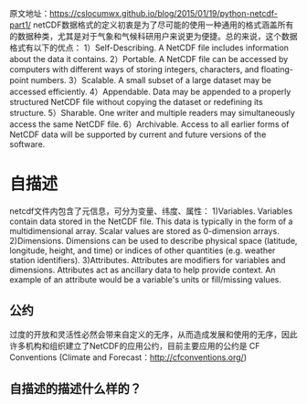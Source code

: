 原文地址：https://cslocumwx.github.io/blog/2015/01/19/python-netcdf-part1/
netCDF数据格式的定义初衷是为了尽可能的使用一种通用的格式涵盖所有的数据种类，尤其是对于气象和气候科研用户来说更为便捷。总的来说，这个数据格式有以下的优点：
1）Self-Describing. A NetCDF file includes information about the data it contains.
2）Portable. A NetCDF file can be accessed by computers with different ways of storing integers, characters, and floating-point numbers.
3）Scalable. A small subset of a large dataset may be accessed efficiently.
4）Appendable. Data may be appended to a properly structured NetCDF file without copying the dataset or redefining its structure.
5）Sharable. One writer and multiple readers may simultaneously access the same NetCDF file.
6）Archivable. Access to all earlier forms of NetCDF data will be supported by current and future versions of the software.

# 自描述
netcdf文件内包含了元信息，可分为变量、纬度、属性：
1)Variables. Variables contain data stored in the NetCDF file. This data is typically in the form of a multidimensional array. Scalar values are stored as 0-dimension arrays.
2)Dimensions. Dimensions can be used to describe physical space (latitude, longitude, height, and time) or indices of other quantities (e.g. weather station identifiers).
3)Attributes. Attributes are modifiers for variables and dimensions. Attributes act as ancillary data to help provide context. An example of an attribute would be a variable's units or fill/missing values.
## 公约
过度的开放和灵活性必然会带来自定义的无序，从而造成发展和使用的无序，因此许多机构和组织建立了NetCDF的应用公约，目前主要应用的公约是 CF Conventions (Climate and Forecast：http://cfconventions.org/)

## 自描述的描述什么样的？
